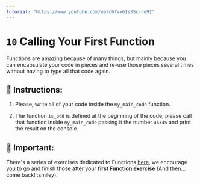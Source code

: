 ```yaml
---
tutorial: "https://www.youtube.com/watch?v=6IsSSc-ne9I"
---
```


# `10` Calling Your First Function

Functions are amazing because of many things, but mainly because you can encapsulate your code in pieces and re-use those pieces several times without having to type all that code again.



## 📝 Instructions:

1. Please, write all of your code inside the `my_main_code` function.

2. The function `is_odd` is defined at the beginning of the code, please call that function inside `my_main_code` passing it the number `45345` and print the result on the console.


## :mag_right: Important:

There's a series of exercises dedicated to Functions [here](https://github.com/4GeeksAcademy/python-functions-programming-exercises), we encourage you to go and finish those after your **first Function exercise** (And then... come back! :smiley).
